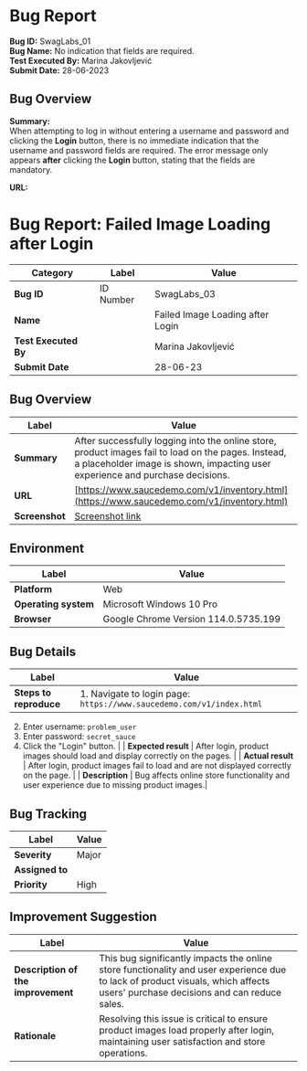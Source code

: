 # Bug Report

**Bug ID:** SwagLabs_01  
**Bug Name:** No indication that fields are required.  
**Test Executed By:** Marina Jakovljević  
**Submit Date:** 28-06-2023  

## Bug Overview

**Summary:**  
When attempting to log in without entering a username and password and clicking the **Login** button, there is no immediate indication that the username and password fields are required. The error message only appears **after** clicking the **Login** button, stating that the fields are mandatory.

**URL:**  
# Bug Report: Failed Image Loading after Login

| Category          | Label                 | Value                                              |
|-------------------|-----------------------|----------------------------------------------------|
| **Bug ID**        | ID Number             | SwagLabs_03                                        |
| **Name**          |                       | Failed Image Loading after Login                   |
| **Test Executed By** |                     | Marina Jakovljević                                 |
| **Submit Date**   |                       | 28-06-23                                           |

## Bug Overview

| Label           | Value                                                                                       |
|-----------------|---------------------------------------------------------------------------------------------|
| **Summary**     | After successfully logging into the online store, product images fail to load on the pages. Instead, a placeholder image is shown, impacting user experience and purchase decisions. |
| **URL**         | [https://www.saucedemo.com/v1/inventory.html](https://www.saucedemo.com/v1/inventory.html)  |
| **Screenshot**  | [Screenshot link](https://tinyurl.com/28lkcnac)                                            |

## Environment

| Label           | Value                 |
|-----------------|-----------------------|
| **Platform**    | Web                   |
| **Operating system** | Microsoft Windows 10 Pro |
| **Browser**     | Google Chrome Version 114.0.5735.199 |

## Bug Details

| Label           | Value                                                                                     |
|-----------------|-------------------------------------------------------------------------------------------|
| **Steps to reproduce** | 1. Navigate to login page: `https://www.saucedemo.com/v1/index.html`  
2. Enter username: `problem_user`  
3. Enter password: `secret_sauce`  
4. Click the "Login" button. |
| **Expected result** | After login, product images should load and display correctly on the pages.           |
| **Actual result**   | After login, product images fail to load and are not displayed correctly on the page.  |
| **Description**    | Bug affects online store functionality and user experience due to missing product images.|

## Bug Tracking

| Label           | Value                 |
|-----------------|-----------------------|
| **Severity**    | Major                 |
| **Assigned to** |                       |
| **Priority**    | High                  |

## Improvement Suggestion

| Label           | Value                                                                                       |
|-----------------|---------------------------------------------------------------------------------------------|
| **Description of the improvement** | This bug significantly impacts the online store functionality and user experience due to lack of product visuals, which affects users' purchase decisions and can reduce sales. |
| **Rationale**    | Resolving this issue is critical to ensure product images load properly after login, maintaining user satisfaction and store operations. |

